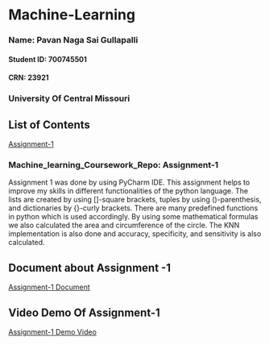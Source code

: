 # Machine-Learning 

### Name: Pavan Naga Sai Gullapalli
#### Student ID: 700745501
#### CRN: 23921
### University Of Central Missouri
## List of Contents
[Assignment-1](https://github.com/PavanNagaSaiG/Machine-Learning-)
### Machine_learning_Coursework_Repo: Assignment-1

Assignment 1 was done by using PyCharm IDE. This assignment helps to improve my skills in different functionalities of the python language. The lists are created by using []-square brackets, tuples by using ()-parenthesis, and dictionaries by {}-curly brackets. There are many predefined functions in python which is used accordingly. By using some mathematical formulas we also calculated the area and circumference of the circle. The KNN implementation is also done and accuracy, specificity, and sensitivity is also calculated.

## Document about Assignment -1 
[Assignment-1 Document](https://docs.google.com/document/d/1rM70N0aYOqzaD0F7Fcj9aYVVmysR_AmR/edit?usp=share_link&ouid=115541669927085277449&rtpof=true&sd=true)

## Video Demo Of Assignment-1
[Assignment-1  Demo Video](https://drive.google.com/file/d/12zx27p9BnrFrPdK8MJkO7UF7cMAmQ5pO/view?usp=share_link)
